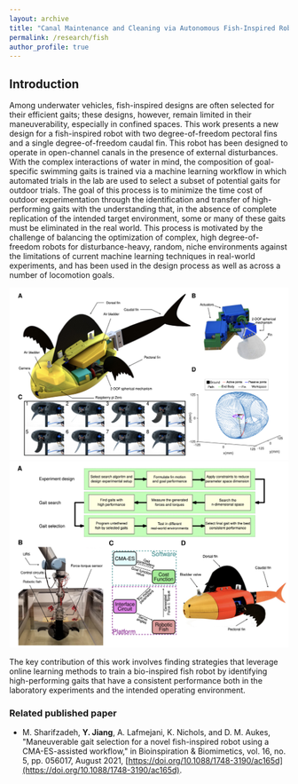 ```yaml
---
layout: archive
title: "Canal Maintenance and Cleaning via Autonomous Fish-Inspired Robots"
permalink: /research/fish
author_profile: true
---
```


## Introduction

Among underwater vehicles, fish-inspired designs are often selected for their efficient gaits; these designs, however, remain limited in their maneuverability, especially in confined spaces. This work presents a new design for a fish-inspired robot with two degree-of-freedom pectoral fins and a single degree-of-freedom caudal fin.  This robot has been designed to operate in open-channel canals in the presence of external disturbances.  With the complex interactions of water in mind, the composition of goal-specific swimming gaits is trained via a machine learning workflow in which automated trials in the lab are used to select a subset of potential gaits for outdoor trials.  The goal of this process is to minimize the time cost of outdoor experimentation through the identification and transfer of high-performing gaits with the understanding that, in the absence of complete replication of the intended target environment, some or many of these gaits must be eliminated in the real world.  This process is motivated by the challenge of balancing the optimization of complex, high degree-of-freedom robots for disturbance-heavy, random, niche environments against the limitations of current machine learning techniques in real-world experiments, and has been used in the design process as well as across a number of locomotion goals.

![](/files/research/fish_1.png)![](/files/research/fish_2.png)

The key contribution of this work involves finding strategies that leverage online learning methods to train a bio-inspired fish robot by identifying high-performing gaits that have a consistent performance both in the laboratory experiments and the intended operating environment. 

### Related published paper
- M. Sharifzadeh, **Y. Jiang**, A. Lafmejani, K. Nichols, and D. M. Aukes, "Maneuverable gait selection for a novel fish-inspired robot using a CMA-ES-assisted workflow," in Bioinspiration & Biomimetics, vol. 16, no. 5, pp. 056017, August 2021, [https://doi.org/10.1088/1748-3190/ac165d](https://doi.org/10.1088/1748-3190/ac165d).